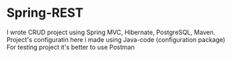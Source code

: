 # Spring-REST

I wrote CRUD project using Spring MVC, Hibernate, PostgreSQL, Maven. 
Project's configuratin here i made using Java-code (configuration package)
For testing project it's better to use Postman
